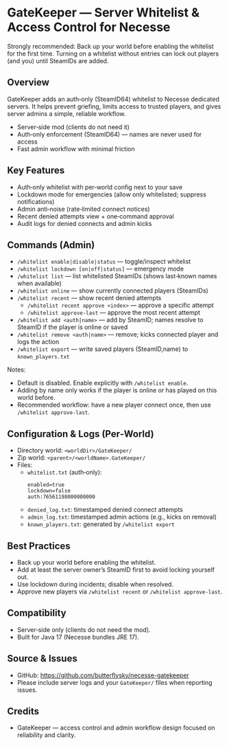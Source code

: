 # GateKeeper — Server Whitelist & Access Control for Necesse

Strongly recommended: Back up your world before enabling the whitelist for the first time. Turning on a whitelist without entries can lock out players (and you) until SteamIDs are added.

## Overview
GateKeeper adds an auth‑only (SteamID64) whitelist to Necesse dedicated servers. It helps prevent griefing, limits access to trusted players, and gives server admins a simple, reliable workflow.

- Server‑side mod (clients do not need it)
- Auth‑only enforcement (SteamID64) — names are never used for access
- Fast admin workflow with minimal friction

## Key Features
- Auth‑only whitelist with per‑world config next to your save
- Lockdown mode for emergencies (allow only whitelisted; suppress notifications)
- Admin anti‑noise (rate‑limited connect notices)
- Recent denied attempts view + one‑command approval
- Audit logs for denied connects and admin kicks

## Commands (Admin)
- `/whitelist enable|disable|status` — toggle/inspect whitelist
- `/whitelist lockdown [on|off|status]` — emergency mode
- `/whitelist list` — list whitelisted SteamIDs (shows last‑known names when available)
- `/whitelist online` — show currently connected players (SteamIDs)
- `/whitelist recent` — show recent denied attempts
  - `/whitelist recent approve <index>` — approve a specific attempt
  - `/whitelist approve-last` — approve the most recent attempt
- `/whitelist add <auth|name>` — add by SteamID; names resolve to SteamID if the player is online or saved
- `/whitelist remove <auth|name>` — remove; kicks connected player and logs the action
- `/whitelist export` — write saved players (SteamID,name) to `known_players.txt`

Notes:
- Default is disabled. Enable explicitly with `/whitelist enable`.
- Adding by name only works if the player is online or has played on this world before.
- Recommended workflow: have a new player connect once, then use `/whitelist approve-last`.

## Configuration & Logs (Per‑World)
- Directory world: `<worldDir>/GateKeeper/`
- Zip world: `<parent>/<worldName>.GateKeeper/`
- Files:
  - `whitelist.txt` (auth‑only):
    ```
    enabled=true
    lockdown=false
    auth:76561198000000000
    ```
  - `denied_log.txt`: timestamped denied connect attempts
  - `admin_log.txt`: timestamped admin actions (e.g., kicks on removal)
  - `known_players.txt`: generated by `/whitelist export`

## Best Practices
- Back up your world before enabling the whitelist.
- Add at least the server owner’s SteamID first to avoid locking yourself out.
- Use lockdown during incidents; disable when resolved.
- Approve new players via `/whitelist recent` or `/whitelist approve-last`.

## Compatibility
- Server‑side only (clients do not need the mod).
- Built for Java 17 (Necesse bundles JRE 17).

## Source & Issues
- GitHub: https://github.com/butterflysky/necesse-gatekeeper
- Please include server logs and your `GateKeeper/` files when reporting issues.

## Credits
- GateKeeper — access control and admin workflow design focused on reliability and clarity.

